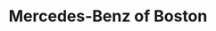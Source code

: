 ---
title: "Mercedes-Benz of Boston"
url: /somerville/mercedes-benz-of-boston-mcgrath-highway/
shop: Autohaus
---